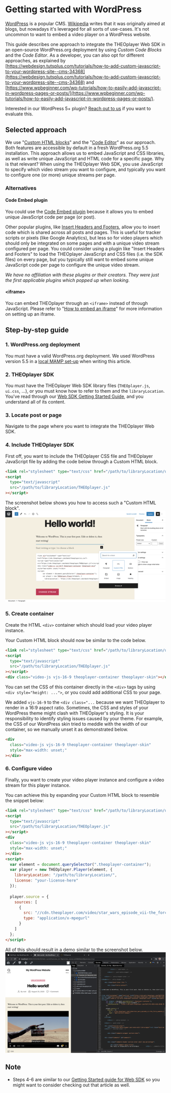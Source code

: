 # Getting started with WordPress

[WordPress](https://wordpress.org/) is a popular CMS. [Wikipedia](https://en.wikipedia.org/wiki/WordPress) writes that it was originally aimed at blogs,
but nowadays it's leveraged for all sorts of use-cases. It's not uncommon to want to embed a video player on a WordPress website.

This guide describes one approach to integrate the THEOplayer Web SDK in an open-source WordPress.org deployment by using _Custom Code Blocks_ and the _Code Editor_.
As a developer, you can also opt for different approaches, as explained by [https://webdesign.tutsplus.com/tutorials/how-to-add-custom-javascript-to-your-wordpress-site--cms-34368](https://webdesign.tutsplus.com/tutorials/how-to-add-custom-javascript-to-your-wordpress-site--cms-34368) and [https://www.wpbeginner.com/wp-tutorials/how-to-easily-add-javascript-in-wordpress-pages-or-posts/](https://www.wpbeginner.com/wp-tutorials/how-to-easily-add-javascript-in-wordpress-pages-or-posts/).

Interested in our WordPress 5+ plugin? [Reach out to us](https://www.theoplayer.com/contact) if you want to evaluate this.

## Selected approach

We use "[Custom HTML blocks](https://wordpress.com/support/wordpress-editor/blocks/custom-html-block/)" and the "[Code Editor](https://wordpress.com/support/editors/)" as our approach. Both features are accessible by default in a fresh WordPress.org 5.5 installation.
This approach allows us to embed JavaScript and CSS libraries, as well as write unique JavaScript and HTML code for a specific page. Why is that relevant?
When using the THEOplayer Web SDK, you use JavaScript to specify which video stream you want to configure, and typically you want to configure one (or more) unique streams per page.

### Alternatives

#### Code Embed plugin

You could use the [Code Embed plugin](https://wordpress.org/plugins/simple-embed-code/#description) because it allows you to embed unique JavaScript code per page (or post).

Other popular plugins, like [Insert Headers and Footers](https://wordpress.org/plugins/insert-headers-and-footers/), allow you to insert code which
is shared across all posts and pages. This is useful for tracker scripts or pixels (like Google Analytics), but less so for video players which should
only be integrated on some pages and with a unique video stream configured per page.
You could consider using a plugin like "Insert Headers and Footers" to load the THEOplayer JavaScript and CSS files (i.e. the SDK files) on every page,
but you typically still want to embed some unique JavaScript code per page to configure the unique video stream.

_We have no affiliation with these plugins or their creators. They were just the first applicable plugins which popped up when looking._

#### \<iframe\>

You can embed THEOplayer through an `<iframe>` instead of through JavaScript.
Please refer to "[How to embed an iframe](https://docs.theoplayer.com/getting-started/01-sdks/01-web/03-how-can-we-embed-iframe.md)" for more information on setting up an iframe.

## Step-by-step guide

### 1. WordPress.org deployment

You must have a valid WordPress.org deployment. We used WordPress version 5.5 in a [local MAMP set-up](https://skillcrush.com/blog/install-wordpress-mac/) when writing this article.

### 2. THEOplayer SDK

You must have the THEOplayer Web SDK library files (`THEOplayer.js`, `ui.css`, ...),
or you must know how to refer to them and the `libraryLocation`. You've read through our [Web SDK Getting Started Guide](<(../../../getting-started/01-sdks/01-web/00-getting-started.md)>),
and you understand all of its content.

### 3. Locate post or page

Navigate to the page where you want to integrate the THEOplayer Web SDK.

### 4. Include THEOplayer SDK

First off, you want to include the THEOplayer CSS file and THEOplayer JavaScript file by adding the code below through a Custom HTML block.

```html
<link rel="stylesheet" type="text/css" href="/path/to/libraryLocation/ui.css" />
<script
  type="text/javascript"
  src="/path/to/libraryLocation/THEOplayer.js"
></script>
```

The screenshot below shows you how to access such a "Custom HTML block".
![WordPress Custom HTML](../../../assets/img/wordpress-custom-html.png "WordPres Custom HTML")

### 5. Create container

Create the HTML `<div>` container which should load your video player instance.

Your Custom HTML block should now be similar to the code below.

```html
<link rel="stylesheet" type="text/css" href="/path/to/libraryLocation/ui.css" />
<script
  type="text/javascript"
  src="/path/to/libraryLocation/THEOplayer.js"
></script>
<div class="video-js vjs-16-9 theoplayer-container theoplayer-skin"></div>
```

You can set the CSS of this container directly in the `<div>` tags by using `<div style="height: ...">`, or you could
add additional CSS to your page.

We added `vjs-16-9` to the `<div class="...` because we want THEOplayer to render in a 16:9 aspect ratio.
Sometimes, the CSS and styles of your WordPress theme might clash with THEOplayer's styling. It is your responsibility to
identify styling issues caused by your theme. For example, the CSS of our WordPress skin tried to meddle with the width
of our container, so we manually unset it as demonstrated below.

```html
<div
  class="video-js vjs-16-9 theoplayer-container theoplayer-skin"
  style="max-width: unset;"
></div>
```

### 6. Configure video

Finally, you want to create your video player instance and configure a video stream for this player instance.

You can achieve this by expanding your Custom HTML block to resemble the snippet below:

```html
<link rel="stylesheet" type="text/css" href="/path/to/libraryLocation/ui.css" />
<script
  type="text/javascript"
  src="/path/to/libraryLocation/THEOplayer.js"
></script>
<div
  class="video-js vjs-16-9 theoplayer-container theoplayer-skin"
  style="max-width: unset;"
></div>
<script>
  var element = document.querySelector(".theoplayer-container");
  var player = new THEOplayer.Player(element, {
    libraryLocation: "/path/to/libraryLocation/",
    license: "your-license-here"
  });

  player.source = {
    sources: [
      {
        src: "//cdn.theoplayer.com/video/star_wars_episode_vii-the_force_awakens_official_comic-con_2015_reel_(2015)/index.m3u8",
        type: "application/x-mpegurl"
      }
    ]
  };
</script>
```

All of this should result in a demo similar to the screenshot below.
![WordPress Demo Screenshot](../../../assets/img/wordpress-demo-screenshot.png "WordPres Demo Screenshot")

## Note

<!--
* A 4' video walk-through is available at [https://demo.theoplayer.com/test-your-stream-with-statistics?url=https://content.uplynk.com/98550a2350ee4bfa8eeea6d54e40e096.m3u8](https://demo.theoplayer.com/test-your-stream-with-statistics?url=https://content.uplynk.com/98550a2350ee4bfa8eeea6d54e40e096.m3u8).
-->

- Steps 4-6 are similar to our [Getting Started guide for Web SDK](../../../getting-started/01-sdks/01-web/00-getting-started.md) so you might want to consider checking out that article as well.
